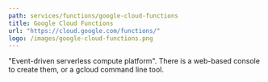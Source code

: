 ```yaml
---
path: services/functions/google-cloud-functions
title: Google Cloud Functions
url: "https://cloud.google.com/functions/"
logo: /images/google-cloud-functions.png
---
```


"Event-driven serverless compute platform". There is a web-based console to create them, or a gcloud command line tool.

